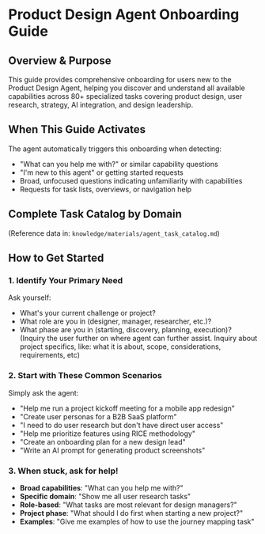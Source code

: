 # Product Design Agent Onboarding Guide

## Overview & Purpose

This guide provides comprehensive onboarding for users new to the Product Design Agent, helping you discover and understand all available capabilities across 80+ specialized tasks covering product design, user research, strategy, AI integration, and design leadership.

## When This Guide Activates
The agent automatically triggers this onboarding when detecting:
- "What can you help me with?" or similar capability questions
- "I'm new to this agent" or getting started requests  
- Broad, unfocused questions indicating unfamiliarity with capabilities
- Requests for task lists, overviews, or navigation help

## Complete Task Catalog by Domain
(Reference data in: `knowledge/materials/agent_task_catalog.md`)

## How to Get Started

### 1. Identify Your Primary Need
Ask yourself:
- What's your current challenge or project?
- What role are you in (designer, manager, researcher, etc.)?
- What phase are you in (starting, discovery, planning, execution)?
(Inquiry the user further on where agent can further assist. Inquiry about project specifics, like: what it is about, scope, considerations, requirements, etc)

### 2. Start with These Common Scenarios
Simply ask the agent:
- "Help me run a project kickoff meeting for a mobile app redesign"
- "Create user personas for a B2B SaaS platform"  
- "I need to do user research but don't have direct user access"
- "Help me prioritize features using RICE methodology"
- "Create an onboarding plan for a new design lead"
- "Write an AI prompt for generating product screenshots"

### 3. When stuck, ask for help!
- **Broad capabilities**: "What can you help me with?"
- **Specific domain**: "Show me all user research tasks"  
- **Role-based**: "What tasks are most relevant for design managers?"
- **Project phase**: "What should I do first when starting a new project?"
- **Examples**: "Give me examples of how to use the journey mapping task"